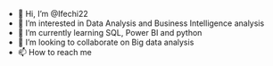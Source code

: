 - 👋 Hi, I’m @Ifechi22
- 👀 I’m interested in Data Analysis and Business Intelligence analysis 
- 🌱 I’m currently learning SQL, Power BI and python 
- 💞️ I’m looking to collaborate on Big data analysis 
- 📫 How to reach me 

<!---
Ifechi22/Ifechi22 is a ✨ special ✨ repository because its `README.md` (this file) appears on your GitHub profile.
You can click the Preview link to take a look at your changes.
--->
